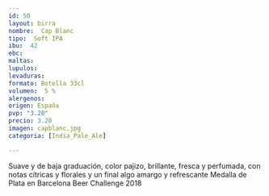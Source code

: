 ```yaml
---
id: 50
layout: birra
nombre:  Cap Blanc
tipo:  Soft IPA
ibu:  42
ebc:
maltas: 
lupulos: 
levaduras: 
formato: Botella 33cl
volumen:  5 %
alergenos: 
origen: España
pvp: "3.20"
precio: 3.20
imagen: capblanc.jpg
categoria: [India_Pale_Ale]

---
```

Suave y de baja graduación, color pajizo, brillante, fresca y perfumada, con notas cítricas y florales y un final algo amargo y refrescante
Medalla de Plata en Barcelona Beer Challenge 2018




















